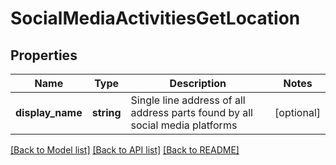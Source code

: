 # SocialMediaActivitiesGetLocation

## Properties
Name | Type | Description | Notes
------------ | ------------- | ------------- | -------------
**display_name** | **string** | Single line address of all address parts found by all social media platforms | [optional] 

[[Back to Model list]](../README.md#documentation-for-models) [[Back to API list]](../README.md#documentation-for-api-endpoints) [[Back to README]](../README.md)


